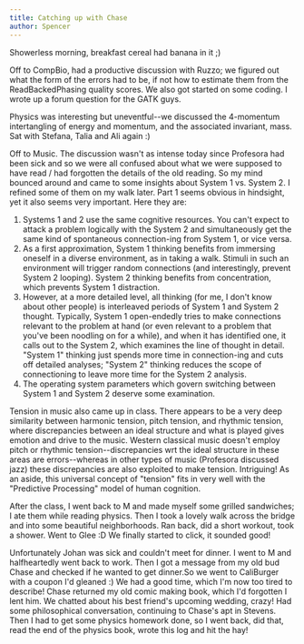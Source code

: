 ```yaml
---
title: Catching up with Chase
author: Spencer
---
```


Showerless morning, breakfast cereal had banana in it ;)

Off to CompBio, had a productive discussion with Ruzzo; we figured out what the form of the errors had to be, if not how to estimate them from the ReadBackedPhasing quality scores. We also got started on some coding. I wrote up a forum question for the GATK guys.

Physics was interesting but uneventful--we discussed the 4-momentum intertangling of energy and momentum, and the associated invariant, mass. Sat with Stefana, Talia and Ali again :)

Off to Music. The discussion wasn't as intense today since Profesora had been sick and so we were all confused about what we were supposed to have read / had forgotten the details of the old reading. So my mind bounced around and came to some insights about System 1 vs. System 2. I refined some of them on my walk later. Part 1 seems obvious in hindsight, yet it also seems very important. Here they are:

1. Systems 1 and 2 use the same cognitive resources. You can't expect to attack a problem logically with the System 2 and simultaneously get the same kind of spontaneous connection-ing from System 1, or vice versa.
2. As a first approximation, System 1 thinking benefits from immersing oneself in a diverse environment, as in taking a walk. Stimuli in such an environment will trigger random connections (and interestingly, prevent System 2 looping). System 2 thinking benefits from concentration, which prevents System 1 distraction.
3. However, at a more detailed level, all thinking (for me, I don't know about other people) is interleaved periods of System 1 and System 2 thought. Typically, System 1 open-endedly tries to make connections relevant to the problem at hand (or even relevant to a problem that you've been noodling on for a while), and when it has identified one, it calls out to the System 2, which examines the line of thought in detail. "System 1" thinking just spends more time in connection-ing and cuts off detailed analyses; "System 2" thinking reduces the scope of connectioning to leave more time for the System 2 analysis.
4. The operating system parameters which govern switching between System 1 and System 2 deserve some examination.

Tension in music also came up in class. There appears to be a very deep similarity between harmonic tension, pitch tension, and rhythmic tension, where discrepancies between an ideal structure and what is played gives emotion and drive to the music. Western classical music doesn't employ pitch or rhythmic tension--discrepancies wrt the ideal structure in these areas are errors--whereas in other types of music (Profesora discussed jazz) these discrepancies are also exploited to make tension. Intriguing! As an aside, this universal concept of "tension" fits in very well with the "Predictive Processing" model of human cognition.

After the class, I went back to M and made myself some grilled sandwiches; I ate them while reading physics. Then I took a lovely walk across the bridge and into some beautiful neighborhoods. Ran back, did a short workout, took a shower. Went to Glee :D We finally started to click, it sounded good!

Unfortunately Johan was sick and couldn't meet for dinner. I went to M and halfheartedly went back to work. Then I got a message from my old bud Chase and checked if he wanted to get dinner.So we went to CaliBurger with a coupon I'd gleaned :) We had a good time, which I'm now too tired to describe! Chase returned my old comic making book, which I'd forgotten I lent him. We chatted about his best friend's upcoming wedding, crazy! Had some philosophical conversation, continuing to Chase's apt in Stevens. Then I had to get some physics homework done, so I went back, did that, read the end of the physics book, wrote this log and hit the hay!




